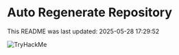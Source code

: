 # Auto Regenerate Repository

This README was last updated: 2025-05-28 17:29:52

 ![TryHackMe](https://tryhackme.com/badge/533634)